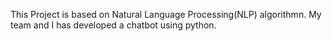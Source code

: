 This Project is based on Natural Language Processing(NLP) algorithmn. My team and I has developed a chatbot using python.
